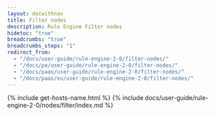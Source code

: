 ```yaml
---
layout: docwithnav
title: Filter nodes
description: Rule Engine Filter nodes
hidetoc: "true"
breadcrumbs: "true"
breadcrumbs_steps: "1"
redirect_from:
  - "/docs/user-guide/rule-engine-2-0/filter-nodes/"
  - "/docs/pe/user-guide/rule-engine-2-0/filter-nodes/"
  - "/docs/paas/user-guide/rule-engine-2-0/filter-nodes/"
  - "/docs/paas/eu/user-guide/rule-engine-2-0/filter-nodes/"
---
```


{% include get-hosts-name.html %}
{% include docs/user-guide/rule-engine-2-0/nodes/filter/index.md %}
